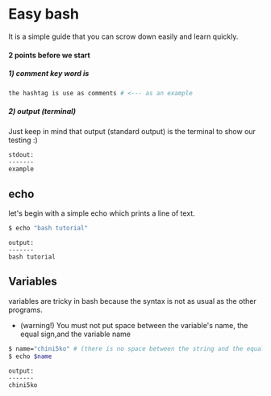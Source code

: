 # Easy bash
It is a simple guide that you can scrow down easily and learn quickly.

#### 2 points before we start 

##### 1) comment key word is #
```bash 
the hashtag is use as comments # <--- as an example 
```

##### 2) output (terminal)
Just keep in mind that output (standard output) is the terminal to show our testing :)  

```
stdout:
-------
example
```

## echo

let's begin with a simple echo which prints a line of text. 

```bash
$ echo "bash tutorial"
```

```
output:
-------
bash tutorial 
```

## Variables
variables are tricky in bash because the syntax is not as usual as the other programs. 
-  (warning!) You must not put space between the variable's name, the equal sign,and the variable name 
```bash
$ name="chini5ko" # (there is no space between the string and the equal sign !)
$ echo $name
```
```
output:
-------
chini5ko  
```






